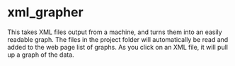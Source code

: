 # xml_grapher
This takes XML files output from a machine, and turns them into an easily readable graph. The files in the project folder will automatically be read and added to the web page list of graphs. As you click on an XML file, it will pull up a graph of the data. 
